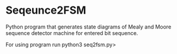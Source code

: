 # Seqeunce2FSM
Python program that generates state diagrams of Mealy and Moore sequence detector machine for entered bit sequence.

For using program run python3 seq2fsm.py>

